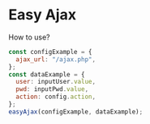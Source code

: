 # Easy Ajax

How to use?

```js
const configExample = {
  ajax_url: "/ajax.php",
};
const dataExample = {
  user: inputUser.value,
  pwd: inputPwd.value,
  action: config.action,
};
easyAjax(configExample, dataExample);
```
